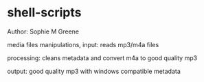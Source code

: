 # shell-scripts
Author: Sophie M Greene

media files manipulations, 
input: reads mp3/m4a files 

processing: cleans metadata and convert m4a to good quality mp3 

output: good quality mp3 with windows compatible metadata
